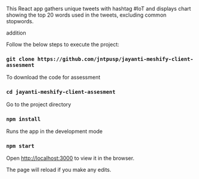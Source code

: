 This React app gathers unique tweets with hashtag #IoT and displays chart showing the top 20 words used in the tweets, excluding common stopwords.

addition

Follow the below steps to execute the project:

### `git clone https://github.com/jntpusp/jayanti-meshify-client-assesment`

To download the code for assessment

### `cd jayanti-meshify-client-assesment`

Go to the project directory

### `npm install`

Runs the app in the development mode

### `npm start`

Open [http://localhost:3000](http://localhost:3000) to view it in the browser.

The page will reload if you make any edits.<br />
